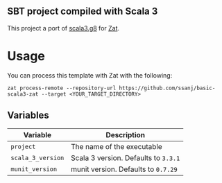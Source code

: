 ## SBT project compiled with Scala 3

This project a port of [scala3.g8](https://github.com/scala/scala3.g8) for [Zat](https://github.com/ssanj/zat).

# Usage

You can process this template with Zat with the following:

```
zat process-remote --repository-url https://github.com/ssanj/basic-scala3-zat --target <YOUR_TARGET_DIRECTORY>
```

## Variables

|Variable| Description|
|-|-|
|`project`| The name of the executable |
|`scala_3_version`| Scala 3 version. Defaults to `3.3.1` |
|`munit_version`| munit version. Defaults to `0.7.29` |
